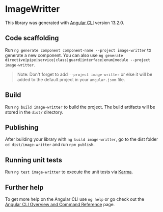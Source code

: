 # ImageWritter

This library was generated with [Angular CLI](https://github.com/angular/angular-cli) version 13.2.0.

## Code scaffolding

Run `ng generate component component-name --project image-writter` to generate a new component. You can also use `ng generate directive|pipe|service|class|guard|interface|enum|module --project image-writter`.
> Note: Don't forget to add `--project image-writter` or else it will be added to the default project in your `angular.json` file. 

## Build

Run `ng build image-writter` to build the project. The build artifacts will be stored in the `dist/` directory.

## Publishing

After building your library with `ng build image-writter`, go to the dist folder `cd dist/image-writter` and run `npm publish`.

## Running unit tests

Run `ng test image-writter` to execute the unit tests via [Karma](https://karma-runner.github.io).

## Further help

To get more help on the Angular CLI use `ng help` or go check out the [Angular CLI Overview and Command Reference](https://angular.io/cli) page.
